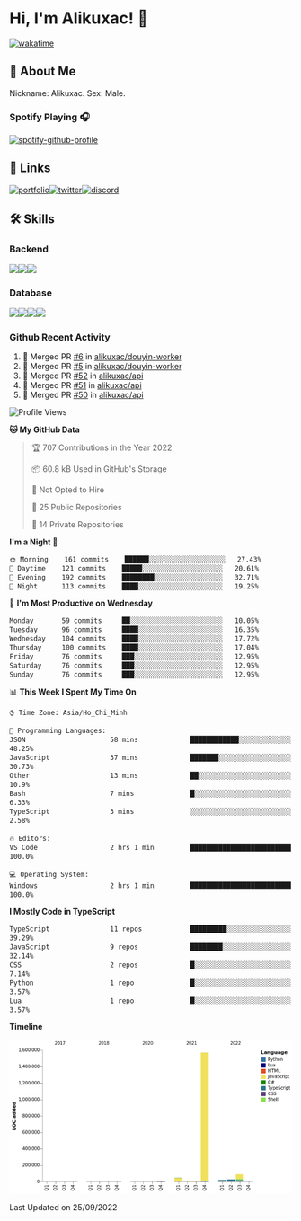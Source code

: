 # Hi, I'm Alikuxac! 👋
[![wakatime](https://wakatime.com/badge/user/f351a39f-05c3-4440-84c7-6444ba23d95e.svg)](https://wakatime.com/@alikuxac)
## 🚀 About Me
Nickname: Alikuxac.
Sex: Male.

### Spotify Playing 🎧
[![spotify-github-profile](https://spotify-github-profile.vercel.app/api/view?uid=1ug46od67cxvdqjx4zr7l33i4&cover_image=true&theme=natemoo-re&bar_color=53b14f&bar_color_cover=false)](https://open.spotify.com/user/1ug46od67cxvdqjx4zr7l33i4)

## 🔗 Links
[![portfolio][portfolio-badge]][website-link][![twitter][twitter-badge]][twitter-link][![discord][discord-badge]][discord-link]

## 🛠 Skills
<!---### Frontend--->

### Backend
[![](https://img.shields.io/badge/C%23-239120?style=for-the-badge&logo=c-sharp&logoColor=white)]()[![](https://img.shields.io/badge/JavaScript-F7DF1E?style=for-the-badge&logo=javascript&logoColor=black)]()[![](https://img.shields.io/badge/TypeScript-007ACC?style=for-the-badge&logo=typescript&logoColor=white)]()
### Database
[![](https://img.shields.io/badge/MySQL-00000F?style=for-the-badge&logo=mysql&logoColor=white)]()[![](https://img.shields.io/badge/MongoDB-4EA94B?style=for-the-badge&logo=mongodb&logoColor=white)]()[![](https://img.shields.io/badge/PostgreSQL-316192?style=for-the-badge&logo=postgresql&logoColor=white)]()[![](https://img.shields.io/badge/Redis-D82C20?style=for-the-badge&logo=RedislogoColor=white)]()
<!---### Tools--->

<!---### Framework--->

### Github Recent Activity
<!--START_SECTION:activity-->
1. 🎉 Merged PR [#6](https://github.com/alikuxac/douyin-worker/pull/6) in [alikuxac/douyin-worker](https://github.com/alikuxac/douyin-worker)
2. 🎉 Merged PR [#5](https://github.com/alikuxac/douyin-worker/pull/5) in [alikuxac/douyin-worker](https://github.com/alikuxac/douyin-worker)
3. 🎉 Merged PR [#52](https://github.com/alikuxac/api/pull/52) in [alikuxac/api](https://github.com/alikuxac/api)
4. 🎉 Merged PR [#51](https://github.com/alikuxac/api/pull/51) in [alikuxac/api](https://github.com/alikuxac/api)
5. 🎉 Merged PR [#50](https://github.com/alikuxac/api/pull/50) in [alikuxac/api](https://github.com/alikuxac/api)
<!--END_SECTION:activity-->

<!--START_SECTION:waka-->
![Profile Views](http://img.shields.io/badge/Profile%20Views-15-blue)

**🐱 My GitHub Data** 

> 🏆 707 Contributions in the Year 2022
 > 
> 📦 60.8 kB Used in GitHub's Storage 
 > 
> 🚫 Not Opted to Hire
 > 
> 📜 25 Public Repositories 
 > 
> 🔑 14 Private Repositories  
 > 
**I'm a Night 🦉** 

```text
🌞 Morning    161 commits    ██████░░░░░░░░░░░░░░░░░░░   27.43% 
🌆 Daytime    121 commits    █████░░░░░░░░░░░░░░░░░░░░   20.61% 
🌃 Evening    192 commits    ████████░░░░░░░░░░░░░░░░░   32.71% 
🌙 Night      113 commits    ████░░░░░░░░░░░░░░░░░░░░░   19.25%

```
📅 **I'm Most Productive on Wednesday** 

```text
Monday       59 commits     ██░░░░░░░░░░░░░░░░░░░░░░░   10.05% 
Tuesday      96 commits     ████░░░░░░░░░░░░░░░░░░░░░   16.35% 
Wednesday    104 commits    ████░░░░░░░░░░░░░░░░░░░░░   17.72% 
Thursday     100 commits    ████░░░░░░░░░░░░░░░░░░░░░   17.04% 
Friday       76 commits     ███░░░░░░░░░░░░░░░░░░░░░░   12.95% 
Saturday     76 commits     ███░░░░░░░░░░░░░░░░░░░░░░   12.95% 
Sunday       76 commits     ███░░░░░░░░░░░░░░░░░░░░░░   12.95%

```


📊 **This Week I Spent My Time On** 

```text
⌚︎ Time Zone: Asia/Ho_Chi_Minh

💬 Programming Languages: 
JSON                     58 mins             ████████████░░░░░░░░░░░░░   48.25% 
JavaScript               37 mins             ███████░░░░░░░░░░░░░░░░░░   30.73% 
Other                    13 mins             ██░░░░░░░░░░░░░░░░░░░░░░░   10.9% 
Bash                     7 mins              █░░░░░░░░░░░░░░░░░░░░░░░░   6.33% 
TypeScript               3 mins              ░░░░░░░░░░░░░░░░░░░░░░░░░   2.58%

🔥 Editors: 
VS Code                  2 hrs 1 min         █████████████████████████   100.0%

💻 Operating System: 
Windows                  2 hrs 1 min         █████████████████████████   100.0%

```

**I Mostly Code in TypeScript** 

```text
TypeScript               11 repos            █████████░░░░░░░░░░░░░░░░   39.29% 
JavaScript               9 repos             ████████░░░░░░░░░░░░░░░░░   32.14% 
CSS                      2 repos             █░░░░░░░░░░░░░░░░░░░░░░░░   7.14% 
Python                   1 repo              █░░░░░░░░░░░░░░░░░░░░░░░░   3.57% 
Lua                      1 repo              █░░░░░░░░░░░░░░░░░░░░░░░░   3.57%

```


**Timeline**

![Chart not found](https://raw.githubusercontent.com/alikuxac/alikuxac/master/charts/bar_graph.png) 


 Last Updated on 25/09/2022
<!--END_SECTION:waka-->

<!--- Link definition --->
[website-link]: https://alikuxac.xyz/
[twitter-link]: https://twitter.com/alikuxac
[discord-link]: https://discord.gg/8yfv46W
[kofi-link]: https://ko-fi.com/alikuxac
[Facebook]: https://www.facebook.com/anikuxac

[Instagram]: https://www.instagram.com/alikuxac/

<!--- Badgee Imag --->
[portfolio-badge]: https://img.shields.io/badge/my_portfolio-000?style=for-the-badge&logo=ko-fi&logoColor=white
[twitter-badge]: https://img.shields.io/badge/twitter-1DA1F2?style=for-the-badge&logo=twitter&logoColor=white
[discord-badge]: https://img.shields.io/badge/Discord-7289DA?style=for-the-badge&logo=discord&logoColor=white
